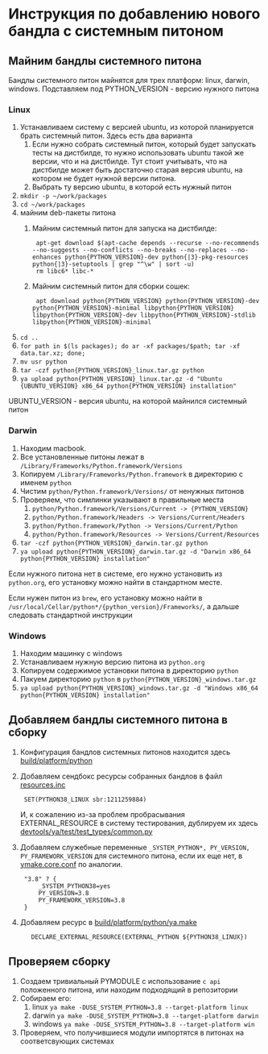 # Инструкция по добавлению нового бандла с системным питоном

## Майним бандлы системного питона
Бандлы системного питон майнятся для трех платформ: linux, darwin, windows.
Подставляем под PYTHON_VERSION - версию нужного питона
### Linux

1. Устанавливаем систему с версией ubuntu, из которой планируется брать системный питон. Здесь есть два варианта
    1. Если нужно собрать системный питон, который будет запускать тесты на дистбилде, то нужно использовать ubuntu такой же версии, что и на дистбилде.
    Тут стоит учитывать, что на дистбилде может быть достаточно старая версия ubuntu, на котором не будет нужной версии питона.
    2. Выбрать ту версию ubuntu, в которой есть нужный питон
2. `mkdir -p ~/work/packages`
3. `cd ~/work/packages`
4. майним deb-пакеты питона
    1. Майним системный питон для запуска на дистбилде:

            apt-get download $(apt-cache depends --recurse --no-recommends --no-suggests --no-conflicts --no-breaks --no-replaces --no-enhances python{PYTHON_VERSION}-dev python{|3}-pkg-resources python{|3}-setuptools | grep "^\w" | sort -u)
            rm libc6* libc-*

    2. Майним системный питон для сборки сошек:

            apt download python{PYTHON_VERSION} python{PYTHON_VERSION}-dev python{PYTHON_VERSION}-minimal libpython{PYTHON_VERSION} libpython{PYTHON_VERSION}-dev libpython{PYTHON_VERSION}-stdlib libpython{PYTHON_VERSION}-minimal

5. `cd ..`
6. `for path in $(ls packages); do ar -xf packages/$path; tar -xf data.tar.xz; done;`
7. `mv usr python`
8. `tar -czf python{PYTHON_VERSION}_linux.tar.gz python`
9. `ya upload python{PYTHON_VERSION}_linux.tar.gz -d "Ubuntu {UBUNTU_VERSION} x86_64 python{PYTHON_VERSION} installation"`

UBUNTU_VERSION - версия ubuntu, на которой майнился системный питон

### Darwin
1. Находим macbook.
2. Все установленные питоны лежат в `/Library/Frameworks/Python.framework/Versions`
3. Копируем `/Library/Frameworks/Python.framework` в директорию с именем `python`
4. Чистим `python/Python.framework/Versions/` от ненужных питонов
5. Проверяем, что симлинки указывают в правильные места
    1. `python/Python.framework/Versions/Current -> {PYTHON_VERSION}`
    2. `python/Python.framework/Headers -> Versions/Current/Headers`
    3. `python/Python.framework/Python -> Versions/Current/Python`
    4. `python/Python.framework/Resources -> Versions/Current/Resources`
6. `tar -czf python{PYTHON_VERSION}_darwin.tar.gz python`
7. `ya upload python{PYTHON_VERSION}_darwin.tar.gz -d "Darwin x86_64 python{PYTHON_VERSION} installation"`

Если нужного питона нет в системе, его нужно установить из `python.org`, его установку можно найти в стандартном месте.

Если нужен питон из `brew`, его установку можно найти в `/usr/local/Cellar/python*/{python_version}/Frameworks/`,
 а дальше следовать стандартной инструкции

### Windows
1. Находим машинку с windows
2. Устанавливаем нужную версию питона из `python.org`
3. Копируем содержимое установки питона в директорию `python`
4. Пакуем директорию `python` в `python{PYTHON_VERSION}_windows.tar.gz`
5. `ya upload python{PYTHON_VERSION}_windows.tar.gz -d "Windows x86_64 python{PYTHON_VERSION} installation"`

## Добавляем бандлы системного питона в сборку

1. Конфигурация бандлов системных питонов находится здесь [build/platform/python](https://a.yandex-team.ru/arc/trunk/arcadia/build/platform/python)
2. Добавляем сендбокс ресурсы собранных бандлов в файл [resources.inc](https://a.yandex-team.ru/arc/trunk/arcadia/build/platform/python/resources.inc)

        SET(PYTHON38_LINUX sbr:1211259884)

   И, к сожалению из-за проблем пробрасывания EXTERNAL_RESOURCE в систему тестирования, дублируем их здесь [devtools/ya/test/test_types/common.py](https://a.yandex-team.ru/arc/trunk/arcadia/devtools/ya/test/test_types/common.py?rev=r7643092#L893)

3. Добавляем служебные переменные `_SYSTEM_PYTHON*, PY_VERSION, PY_FRAMEWORK_VERSION` для системного питона, если их еще нет,
в [ymake.core.conf](https://a.yandex-team.ru/arc/trunk/arcadia/build/ymake.core.conf?rev=7640792#L380) по аналогии.

        "3.8" ? {
            _SYSTEM_PYTHON38=yes
            PY_VERSION=3.8
            PY_FRAMEWORK_VERSION=3.8
        }

4. Добавляем ресурс в [build/platform/python/ya.make](https://a.yandex-team.ru/arc/trunk/arcadia/build/platform/python/ya.make)

          DECLARE_EXTERNAL_RESOURCE(EXTERNAL_PYTHON ${PYTHON38_LINUX})

## Проверяем сборку
1. Создаем тривиальный PYMODULE с использование `c api` положенного питона, или находим подходящий в репозитории
2. Собираем его:
    1. linux `ya make -DUSE_SYSTEM_PYTHON=3.8 --target-platform linux`
    2. darwin `ya make -DUSE_SYSTEM_PYTHON=3.8 --target-platform darwin`
    3. windows `ya make -DUSE_SYSTEM_PYTHON=3.8 --target-platform win`
3. Проверяем, что получившиеся модули импортятся в питонах на соответсвующих системах
